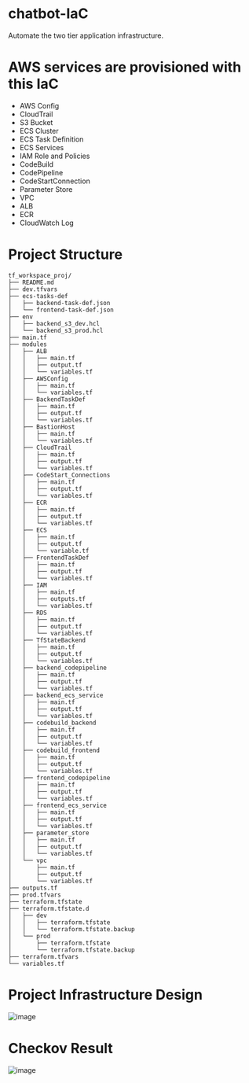 # chatbot-IaC
Automate the two tier application infrastructure. 

# AWS services are provisioned with this IaC
-  AWS Config
-  CloudTrail
-  S3 Bucket
-  ECS Cluster
-  ECS Task Definition
-  ECS Services
-  IAM Role and Policies
-  CodeBuild
-  CodePipeline
-  CodeStartConnection
-  Parameter Store
-  VPC
-  ALB
-  ECR
-  CloudWatch Log
# Project Structure

    tf_workspace_proj/
    ├── README.md
    ├── dev.tfvars
    ├── ecs-tasks-def
    │   ├── backend-task-def.json
    │   └── frontend-task-def.json
    ├── env
    │   ├── backend_s3_dev.hcl
    │   └── backend_s3_prod.hcl
    ├── main.tf
    ├── modules
    │   ├── ALB
    │   │   ├── main.tf
    │   │   ├── output.tf
    │   │   └── variables.tf
    │   ├── AWSConfig
    │   │   ├── main.tf
    │   │   └── variables.tf
    │   ├── BackendTaskDef
    │   │   ├── main.tf
    │   │   ├── output.tf
    │   │   └── variables.tf
    │   ├── BastionHost
    │   │   ├── main.tf
    │   │   └── variables.tf
    │   ├── CloudTrail
    │   │   ├── main.tf
    │   │   ├── output.tf
    │   │   └── variables.tf
    │   ├── CodeStart_Connections
    │   │   ├── main.tf
    │   │   ├── output.tf
    │   │   └── variables.tf
    │   ├── ECR
    │   │   ├── main.tf
    │   │   ├── output.tf
    │   │   └── variables.tf
    │   ├── ECS
    │   │   ├── main.tf
    │   │   ├── output.tf
    │   │   └── variable.tf
    │   ├── FrontendTaskDef
    │   │   ├── main.tf
    │   │   ├── output.tf
    │   │   └── variables.tf
    │   ├── IAM
    │   │   ├── main.tf
    │   │   ├── outputs.tf
    │   │   └── variables.tf
    │   ├── RDS
    │   │   ├── main.tf
    │   │   ├── output.tf
    │   │   └── variables.tf
    │   ├── TfStateBackend
    │   │   ├── main.tf
    │   │   ├── output.tf
    │   │   └── variables.tf
    │   ├── backend_codepipeline
    │   │   ├── main.tf
    │   │   ├── output.tf
    │   │   └── variables.tf
    │   ├── backend_ecs_service
    │   │   ├── main.tf
    │   │   ├── output.tf
    │   │   └── variables.tf
    │   ├── codebuild_backend
    │   │   ├── main.tf
    │   │   ├── output.tf
    │   │   └── variables.tf
    │   ├── codebuild_frontend
    │   │   ├── main.tf
    │   │   ├── output.tf
    │   │   └── variables.tf
    │   ├── frontend_codepipeline
    │   │   ├── main.tf
    │   │   ├── output.tf
    │   │   └── variables.tf
    │   ├── frontend_ecs_service
    │   │   ├── main.tf
    │   │   ├── output.tf
    │   │   └── variables.tf
    │   ├── parameter_store
    │   │   ├── main.tf
    │   │   ├── output.tf
    │   │   └── variables.tf
    │   └── vpc
    │       ├── main.tf
    │       ├── output.tf
    │       └── variables.tf
    ├── outputs.tf
    ├── prod.tfvars
    ├── terraform.tfstate
    ├── terraform.tfstate.d
    │   ├── dev
    │   │   ├── terraform.tfstate
    │   │   └── terraform.tfstate.backup
    │   └── prod
    │       ├── terraform.tfstate
    │       └── terraform.tfstate.backup
    ├── terraform.tfvars
    └── variables.tf
# Project Infrastructure Design
![image](https://github.com/user-attachments/assets/04a3ca86-6684-41ff-92bc-dfe2a959418c)
# Checkov Result 
![image](https://github.com/user-attachments/assets/76ed8bc3-31a1-4f2d-abae-7ccc0f96fce3)
